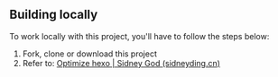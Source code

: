 ## Building locally

To work locally with this project, you'll have to follow the steps below:

1. Fork, clone or download this project
1. Refer to: [Optimize hexo | Sidney God (sidneyding.cn)](https://sidneyding.cn/posts/ebc737d8/)
